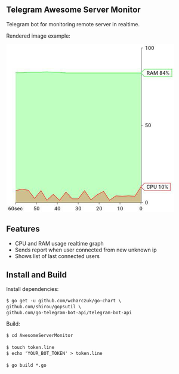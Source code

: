 ## Telegram Awesome Server Monitor
Telegram bot for monitoring remote server in realtime.

Rendered image example:

[![screenshot](https://github.com/WinPooh32/AwesomeServerMonitor/raw/readmedata/photo_2017-08-07_15-21-32.jpg)]()

## Features
* CPU and RAM usage realtime graph
* Sends report when user connected from new unknown ip
* Shows list of last connected users

## Install and Build
Install dependencies:
```
$ go get -u github.com/wcharczuk/go-chart \
github.com/shirou/gopsutil \
github.com/go-telegram-bot-api/telegram-bot-api
```
Build:
```
$ cd AwesomeServerMonitor

$ touch token.line
$ echo 'YOUR_BOT_TOKEN' > token.line

$ go build *.go
```
